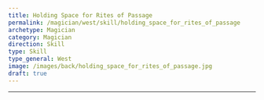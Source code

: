 ```yaml
---
title: Holding Space for Rites of Passage
permalink: /magician/west/skill/holding_space_for_rites_of_passage
archetype: Magician
category: Magician
direction: Skill
type: Skill
type_general: West
image: /images/back/holding_space_for_rites_of_passage.jpg
draft: true
---
```


---
